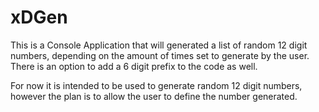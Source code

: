 # xDGen
This is a Console Application that will generated a list of random 12 digit numbers, depending on the amount of times set to generate by the user. There is an option to add a 6 digit prefix to the code as well.

For now it is intended to be used to generate random 12 digit numbers, however the plan is to allow the user to define the number generated.
